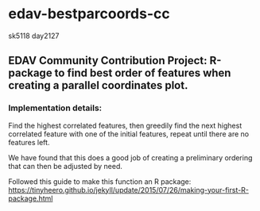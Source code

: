 # edav-bestparcoords-cc
sk5118 day2127

## EDAV Community Contribution Project: R-package to find best order of features when creating a parallel coordinates plot.

### Implementation details:
Find the highest correlated features, then greedily find the next highest correlated feature with one of the initial features, repeat until there are no features left.

We have found that this does a good job of creating a preliminary ordering that can then be adjusted by need.

Followed this guide to make this function an R package: https://tinyheero.github.io/jekyll/update/2015/07/26/making-your-first-R-package.html
